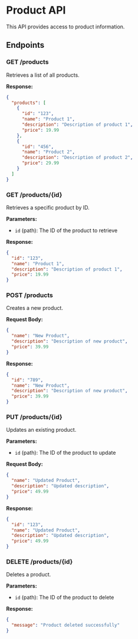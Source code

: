 # Product API

This API provides access to product information.

## Endpoints

### GET /products

Retrieves a list of all products.

**Response:**
```json
{
  "products": [
    {
      "id": "123",
      "name": "Product 1",
      "description": "Description of product 1",
      "price": 19.99
    },
    {
      "id": "456",
      "name": "Product 2",
      "description": "Description of product 2",
      "price": 29.99
    }
  ]
}
```

### GET /products/{id}

Retrieves a specific product by ID.

**Parameters:**
- `id` (path): The ID of the product to retrieve

**Response:**
```json
{
  "id": "123",
  "name": "Product 1",
  "description": "Description of product 1",
  "price": 19.99
}
```

### POST /products

Creates a new product.

**Request Body:**
```json
{
  "name": "New Product",
  "description": "Description of new product",
  "price": 39.99
}
```

**Response:**
```json
{
  "id": "789",
  "name": "New Product",
  "description": "Description of new product",
  "price": 39.99
}
```

### PUT /products/{id}

Updates an existing product.

**Parameters:**
- `id` (path): The ID of the product to update

**Request Body:**
```json
{
  "name": "Updated Product",
  "description": "Updated description",
  "price": 49.99
}
```

**Response:**
```json
{
  "id": "123",
  "name": "Updated Product",
  "description": "Updated description",
  "price": 49.99
}
```

### DELETE /products/{id}

Deletes a product.

**Parameters:**
- `id` (path): The ID of the product to delete

**Response:**
```json
{
  "message": "Product deleted successfully"
}
```
